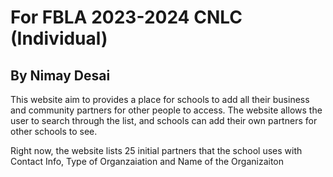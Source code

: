 # For FBLA 2023-2024 CNLC (Individual)

## By Nimay Desai

This website aim to provides a place for schools to add all their business and community partners for other people to access. The website allows the user to search through the list, and schools can add their own partners for other schools to see.

Right now, the website lists 25 initial partners that the school uses with Contact Info, Type of Organzaiation and Name of the Organizaiton
